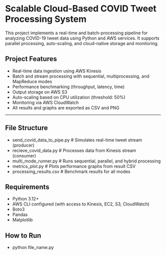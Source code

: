 # Scalable Cloud-Based COVID Tweet Processing System

This project implements a real-time and batch-processing pipeline for analyzing COVID-19 tweet data using Python and AWS services. It supports parallel processing, auto-scaling, and cloud-native storage and monitoring.

## Project Features

- Real-time data ingestion using AWS Kinesis
- Batch and stream processing with sequential, multiprocessing, and MapReduce modes
- Performance benchmarking (throughput, latency, time)
- Output storage on AWS S3
- Auto-scaling based on CPU utilization (threshold: 50%)
- Monitoring via AWS CloudWatch
- All results and graphs are exported as CSV and PNG

---

## File Structure

- send_covid_data_to_pipe.py # Simulates real-time tweet stream (producer)
- recieve_covid_data.py # Processes data from Kinesis stream (consumer)
- multi_mode_runner.py # Runs sequential, parallel, and hybrid processing
- metrics_plot.py # Plots performance graphs from result CSV
- processing_results.csv # Benchmark results for all modes


## Requirements

- Python 3.12+
- AWS CLI configured (with access to Kinesis, EC2, S3, CloudWatch)
- Boto3
- Pandas
- Matplotlib

## How to Run

- python file_name.py
